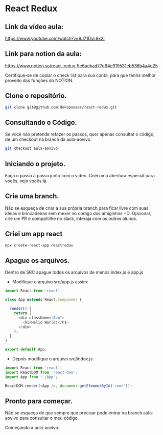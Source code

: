 # React Redux

## Link da vídeo aula:
https://www.youtube.com/watch?v=9J71DvL9x2I

## Link para notion da aula:
https://www.notion.so/react-redux-5e6aebad77d64e919531eb536b4a4e25


Certifique-se de copiar o check list para sua conta, para que tenha melhor proveito das funções do NOTION.

## Clone o repositório.
```bash
git clone git@github.com:dekopossas/react-redux.git
```

## Consultando o Código.

Se você não pretende refazer os passos, quer apenas consultar o código, de um checkout na branch da aula-aovivo.
```bash
git checkout aula-aovivo
```

## Iniciando o projeto.
Faça o passo a passo junto com o vídeo. Criei uma abertura especial para vocês, vejo vocês lá.


## Crie uma branch.
Não se esqueça de criar a sua própria branch para ficar livre com suas ideias e brincadeiras sem mexer
no código dos amiginhos =D.
Opcional, crie um PR e compartilhe no slack, interaja com os outros alunos.

## Criei um app react
```bash
npx create-react-app reactredux
```

## Apague os arquivos.
Dentro de SRC apague todos os arquivos de menos index.js e app.js

- Modifique o arquivo src/app.js assim:

```javascript
import React from 'react';

class App extends React.Component {

  render() {
    return (
      <div className="App">
        <h1>Hello World!</h1>
      </div>
    );
  }
}

export default App;
```

- Depois modifique o arquivo src/index.js:

```javascript
import React from 'react';
import ReactDOM from 'react-dom';
import App from './App';

ReactDOM.render(<App />, document.getElementById('root'));
```
## Pronto para começar.

Não se esqueça de que sempre que precisar pode entrar na branch aula-aovivo para consultar o meu código.

Começando a aula-aovivo.
